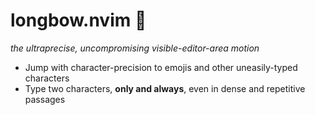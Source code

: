 # longbow.nvim 🏹

*the ultraprecise, uncompromising visible-editor-area motion*

* Jump with character-precision to emojis and other uneasily-typed characters
* Type two characters, **only and always**, even in dense and repetitive passages
